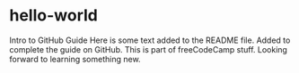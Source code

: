 # hello-world
Intro to GitHub Guide
Here is some text added to the README file. Added to complete the guide on GitHub.
This is part of freeCodeCamp stuff. Looking forward to learning something new.

